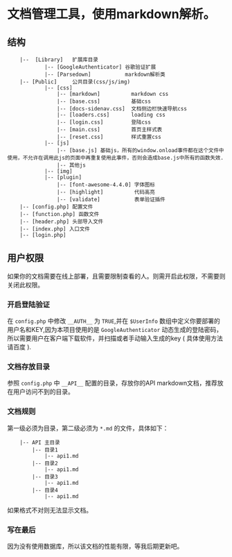 # 文档管理工具，使用markdown解析。

## 结构
```
	|--  [Library]   扩展库目录
			|-- [GoogleAuthenticator] 谷歌验证扩展
			|-- [Parsedown]           markdown解析类
	|-- [Public]     公共目录(css/js/img)
			|-- [css]
				|-- [markdown]          markdown css
				|-- [base.css]          基础css
				|-- [docs-sidenav.css]  文档侧边栏快速导航css
				|-- [loaders.css]		loading css
				|-- [login.css]         登陆css
				|-- [main.css]          首页主样式表
				|-- [reset.css]         样式重置css
			|-- [js]
				|-- [base.js] 基础js，所有的window.onload事件都在这个文件中使用，不允许在调用此js的页面中再重复使用此事件，否则会造成base.js中所有的函数失效.
				|-- 其他js
			|-- [img]
			|-- [plugin]
				|-- [font-awesome-4.4.0] 字体图标
 				|-- [highlight]          代码高亮
				|-- [validate]           表单验证插件
	|-- [config.php] 配置文件
	|-- [function.php] 函数文件
	|-- [header.php] 头部导入文件
	|-- [index.php] 入口文件
	|-- [login.php]
```

## 用户权限
如果你的文档需要在线上部署，且需要限制查看的人。则需开启此权限，不需要则关闭此权限。

### 开启登陆验证
在 `config.php` 中修改 `__AUTH__` 为 `TRUE`,并在 `$UserInfo` 数组中定义你要部署的用户名和KEY,因为本项目使用的是 `GoogleAuthenticator` 动态生成的登陆密码，所以需要用户在客户端下载软件，并扫描或者手动输入生成的key ( 具体使用方法请百度 ).

### 文档存放目录
参照 `config.php` 中 `__API__` 配置的目录，存放你的API markdown文档，推荐放在用户访问不到的目录。

### 文档规则
第一级必须为目录，第二级必须为 `*.md` 的文件，具体如下：
```
	|-- API 主目录
		|-- 目录1
			|-- api1.md
		|-- 目录2
			|-- api1.md
		|-- 目录3
			|-- api1.md
		|-- 目录4
			|-- api1.md
```
如果格式不对则无法显示文档。

### 写在最后
因为没有使用数据库，所以该文档的性能有限，等我后期更新吧。